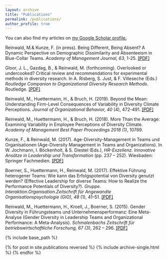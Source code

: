 ```yaml
---
layout: archive
title: "Publications"
permalink: /publications/
author_profile: true
---
```


You can also find my articles on <u><a href="https://scholar.google.com/citations?user=lurtrcsAAAAJ&hl=de&oi=ao">my Google Scholar profile</a>.</u>

Reinwald, M.& Kunze, F. (in press). Being Different, Being Absent? A Dynamic Perspective on Demographic Dissimilarity and Absenteeism in Blue-Collar Teams. *Academy of Management Journal, 63*, 1-25. <a style='color: black;' href="/files/Reinwald & Kunze, 2019_preprint.pdf">[PDF]</a>

Gloor, J. L., Gazdag, B., & Reinwald, M. (forthcoming). Overlooked or undercooked? Critical review and recommendations for experimental methods in diversity research. In A. Risberg, S. Just, & F. Villeseche (Eds.) *Routledge Companion to Organizational Diversity Research Methods*. Routledge. <a style='color: black;' href="/files/Gloor, Gazdag, & Reinwald, 2019_preprint.pdf">[PDF]</a>

Reinwald, M., Huettermann, H., & Bruch, H. (2019). Beyond the Mean: Understanding Firm-Level Consequences of Variability in Diversity Climate Perceptions. *Journal of Organizational Behavior, 40* (4), 472-491. <a style='color: black;' href="/files/Reinwald, Huettermann, & Bruch, 2019_preprint.pdf">[PDF]</a>

Reinwald, M., Huettermann, H., & Bruch, H. (2018). More Than the Average: Examining Variability in Employee Perceptions of Diversity Climate. *Academy of Management Best Paper Proceedings 2018 (1)*, 10789.

Kunze, F., & Reinwald, M. (2017). Age-Diversity-Management in Teams und Organisationen (Age-Diversity Management in Teams and Organizations). In W. Jochmann, I. Böckenholt, & S. Diestel (Eds.), *HR-Exzellenz. Innovative Ansätze in Leadership und Transformation* (pp. 237 – 252). Wiesbaden: Springer Fachmedien. <a style='color: black;' href="/files/Kunze & Reinwald, 2017_preprint.pdf">[PDF]</a>

Boerner, S., Huettermann, H., Reinwald, M. (2017). Effektive Führung heterogener Teams: Wie kann das Erfolgspotential von Diversity genutzt werden? (Effective Leadership for diverse Teams: How to Realize the Performance Potentials of Diversity?). *Gruppe. Interaktion.Organisation.Zeitschrift für Angewandte Organisationspsychologie (GIO), 48* (1), 41–51. <a style='color: black;' href="/files/Boerner, Huettermann, & Reinwald, 2017_preprint.pdf">[PDF]</a> 

Reinwald, M., Huettermann, H., Kroell, J., Boerner, S. (2015). Gender Diversity in Führungsteams und Unternehmensperformanz: Eine Meta-Analyse (Gender Diversity in Leadership Teams and Organizational Performance: A Meta-Analysis). *Schmalenbachs Zeitschrift für betriebswirtschaftliche Forschung, 67 (3)*, 262 – 296. <a style='color: black;' href="/files/Reinwald, Hüttermann, Kröll & Boerner (2015).pdf">[PDF]</a> 


{% include base_path %}

{% for post in site.publications reversed %}
  {% include archive-single.html %}
{% endfor %}
